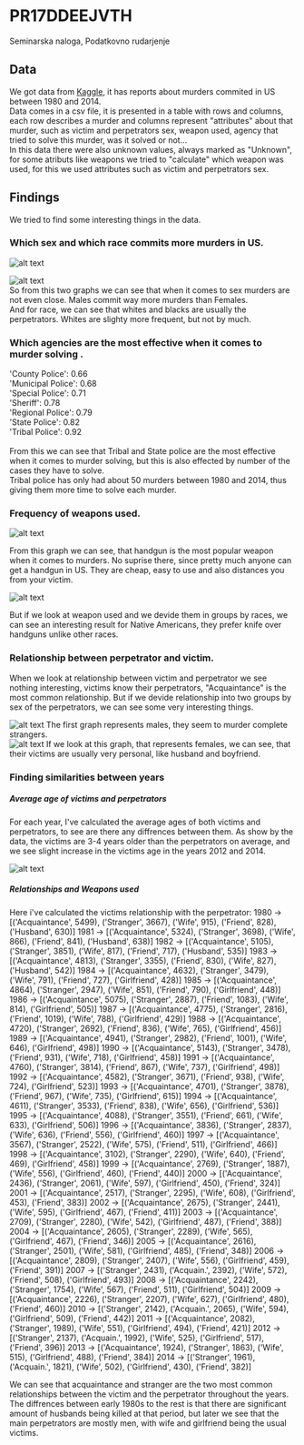 # PR17DDEEJVTH
Seminarska naloga, Podatkovno rudarjenje

## Data

We got data from [Kaggle](https://www.kaggle.com/murderaccountability/homicide-reports), it has reports about murders commited in US between 1980 and 2014. <br/>
Data comes in a csv file, it is presented in a table with rows and columns, each row describes a murder and columns represent "attributes" about that murder, such as victim and perpetrators sex, weapon used, agency that tried to solve this murder, was it solved or not... <br/>
In this data there were also unknown values, always marked as "Unknown", for some atributs like weapons we tried to "calculate" which weapon was used, for this we used attributes such as victim and perpetrators sex.<br/>


## Findings

We tried to find some interesting things in the data.<br/>

### Which sex and which race commits more murders in US.<br/>
![alt text](https://github.com/bambuco2/PR17DDEEJVTH/blob/master/spol_umor.png)

![alt text](https://github.com/bambuco2/PR17DDEEJVTH/blob/master/race_umor.png)
<br/>
So from this two graphs we can see that when it comes to sex murders are not even close. Males commit way more murders than Females.<br/>
And for race, we can see that whites and blacks are usually the perpetrators. Whites are slighty more frequent, but not by much.

### Which agencies are the most effective when it comes to murder solving .<br/>

'County Police': 0.66<br/>
'Municipal Police': 0.68<br/>
'Special Police': 0.71<br/>
'Sheriff': 0.78<br/>
'Regional Police': 0.79<br/>
'State Police': 0.82<br/>
'Tribal Police': 0.92<br/>
<br/>
From this we can see that Tribal and State police are the most effective when it comes to murder solving, but this is also effected by number of the cases they have to solve.<br/>
Tribal police has only had about 50 murders between 1980 and 2014, thus giving them more time to solve each murder.<br/>

### Frequency of weapons used.<br/>
![alt text](https://github.com/bambuco2/PR17DDEEJVTH/blob/master/orozja.png)

From this graph we can see, that handgun is the most popular weapon when it comes to murders. No suprise there, since pretty much anyone can get a handgun in US. They are cheap, easy to use and also distances you from your victim.

![alt text](https://github.com/bambuco2/PR17DDEEJVTH/blob/master/orozje_native.png)

But if we look at weapon used and we devide them in groups by races, we can see an interesting result for Native Americans, they 
prefer knife over handguns unlike other races.

### Relationship between perpetrator and victim.<br/>

When we look at relationship between victim and perpetrator we see nothing interesting, victims know their perpetrators, "Acquaintance" is the most common relationship.
But if we devide relationship into two groups by sex of the perpetrators, we can see some very interesting things.


![alt text](https://github.com/bambuco2/PR17DDEEJVTH/blob/master/odnos_male.png)
The first graph represents males, they seem to murder complete strangers.<br/>
![alt text](https://github.com/bambuco2/PR17DDEEJVTH/blob/master/odnos_female.png)
If we look at this graph, that represents females, we can see, that their victims are usually very personal, like husband and boyfriend.

### Finding similarities between years

##### Average age of victims and perpetrators
For each year, I've calculated the average ages of both victims and perpetrators, to see are there any diffrences between them. As show by the data, the victims are 3-4 years older than the perpetrators
on average, and we see slight increase in the victims age in the years 2012 and 2014.

![alt text](https://github.com/bambuco2/PR17DDEEJVTH/blob/master/avg_age.png)

##### Relationships and Weapons used

Here i've calculated the victims relationship with the perpetrator:
1980 -> [('Acquaintance', 5499), ('Stranger', 3667), ('Wife',   915),  ('Friend', 828), 	 ('Husband', 630)]
1981 -> [('Acquaintance', 5324), ('Stranger', 3698), ('Wife',   866),  ('Friend', 841), 	 ('Husband', 638)]
1982 -> [('Acquaintance', 5105), ('Stranger', 3851), ('Wife',   817),  ('Friend', 717), 	 ('Husband', 535)]
1983 -> [('Acquaintance', 4813), ('Stranger', 3355), ('Friend', 830),  ('Wife',   827), 	 ('Husband', 542)]
1984 -> [('Acquaintance', 4632), ('Stranger', 3479), ('Wife',   791),  ('Friend', 727), 	 ('Girlfriend', 428)]
1985 -> [('Acquaintance', 4864), ('Stranger', 2947), ('Wife',   851),  ('Friend', 790), 	 ('Girlfriend', 448)]
1986 -> [('Acquaintance', 5075), ('Stranger', 2887), ('Friend', 1083), ('Wife', 814), 		 ('Girlfriend', 505)]
1987 -> [('Acquaintance', 4775), ('Stranger', 2816), ('Friend', 1019), ('Wife', 788), 		 ('Girlfriend', 429)]
1988 -> [('Acquaintance', 4720), ('Stranger', 2692), ('Friend', 836),  ('Wife', 765), 		 ('Girlfriend', 456)]
1989 -> [('Acquaintance', 4941), ('Stranger', 2982), ('Friend', 1001), ('Wife', 646), 		 ('Girlfriend', 498)]
1990 -> [('Acquaintance', 5143), ('Stranger', 3478), ('Friend', 931),  ('Wife', 718), 		 ('Girlfriend', 458)]
1991 -> [('Acquaintance', 4760), ('Stranger', 3814), ('Friend', 867),  ('Wife', 737), 		 ('Girlfriend', 498)]
1992 -> [('Acquaintance', 4582), ('Stranger', 3671), ('Friend', 938),  ('Wife', 724), 		 ('Girlfriend', 523)]
1993 -> [('Acquaintance', 4701), ('Stranger', 3878), ('Friend', 967),  ('Wife', 735), 		 ('Girlfriend', 615)]
1994 -> [('Acquaintance', 4611), ('Stranger', 3533), ('Friend', 838),  ('Wife', 656), 		 ('Girlfriend', 536)]
1995 -> [('Acquaintance', 4088), ('Stranger', 3551), ('Friend', 661),  ('Wife', 633), 	     ('Girlfriend', 506)]
1996 -> [('Acquaintance', 3836), ('Stranger', 2837), ('Wife',   636),  ('Friend', 556), 	 ('Girlfriend', 460)]
1997 -> [('Acquaintance', 3567), ('Stranger', 2522), ('Wife',   575),  ('Friend', 511),		 ('Girlfriend', 466)]
1998 -> [('Acquaintance', 3102), ('Stranger', 2290), ('Wife',   640),  ('Friend', 469), 	 ('Girlfriend', 458)]
1999 -> [('Acquaintance', 2769), ('Stranger', 1887), ('Wife',   556),  ('Girlfriend', 460),  ('Friend', 440)]
2000 -> [('Acquaintance', 2436), ('Stranger', 2061), ('Wife',   597),  ('Girlfriend', 450),  ('Friend', 324)]
2001 -> [('Acquaintance', 2517), ('Stranger', 2295), ('Wife',   608),  ('Girlfriend', 453),  ('Friend', 383)]
2002 -> [('Acquaintance', 2675), ('Stranger', 2441), ('Wife',   595),  ('Girlfriend', 467),  ('Friend', 411)]
2003 -> [('Acquaintance', 2709), ('Stranger', 2280), ('Wife',   542),  ('Girlfriend', 487),  ('Friend', 388)]
2004 -> [('Acquaintance', 2605), ('Stranger', 2289), ('Wife',   565),  ('Girlfriend', 467),  ('Friend', 346)]
2005 -> [('Acquaintance', 2616), ('Stranger', 2501), ('Wife',   581),  ('Girlfriend', 485),  ('Friend', 348)]
2006 -> [('Acquaintance', 2809), ('Stranger', 2407), ('Wife',   556),  ('Girlfriend', 459),  ('Friend', 391)]
2007 -> [('Stranger', 	  2431), ('Acquain.', 2392), ('Wife',   572),  ('Friend', 508), 	 ('Girlfriend', 493)]
2008 -> [('Acquaintance', 2242), ('Stranger', 1754), ('Wife',   567),  ('Friend', 511), 	 ('Girlfriend', 504)]
2009 -> [('Acquaintance', 2226), ('Stranger', 2207), ('Wife',   627),  ('Girlfriend', 480),  ('Friend', 460)]
2010 -> [('Stranger',     2142), ('Acquain.', 2065), ('Wife',   594),  ('Girlfriend', 509),  ('Friend', 442)]
2011 -> [('Acquaintance', 2082), ('Stranger', 1989), ('Wife',   551),  ('Girlfriend', 494),  ('Friend', 421)]
2012 -> [('Stranger',     2137), ('Acquain.', 1992), ('Wife',   525),  ('Girlfriend', 517),  ('Friend', 396)]
2013 -> [('Acquaintance', 1924), ('Stranger', 1863), ('Wife',   515),  ('Girlfriend', 488),  ('Friend', 384)]
2014 -> [('Stranger',     1961), ('Acquain.', 1821), ('Wife',   502),  ('Girlfriend', 430),  ('Friend', 382)]

We can see that acquaintance and stranger are the two most common relationships between the victim and the perpetrator throughout the years. The diffrences between early 1980s to the rest is that there are significant amount
of husbands being killed at that period, but later we see that the main perpetrators are mostly men, with wife and girlfriend being the usual victims.


